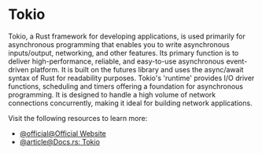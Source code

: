 # Tokio

Tokio, a Rust framework for developing applications, is used primarily for asynchronous programming that enables you to write asynchronous inputs/output, networking, and other features. Its primary function is to deliver high-performance, reliable, and easy-to-use asynchronous event-driven platform. It is built on the futures library and uses the async/await syntax of Rust for readability purposes. Tokio's 'runtime' provides I/O driver functions, scheduling and timers offering a foundation for asynchronous programming. It is designed to handle a high volume of network connections concurrently, making it ideal for building network applications.

Visit the following resources to learn more:

- [@official@Official Website](https://tokio.rs/)
- [@article@Docs.rs: Tokio](https://docs.rs/tokio/latest/tokio/)
